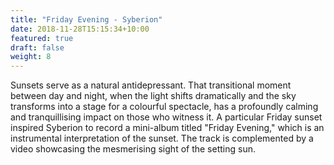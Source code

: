 ```yaml
---
title: "Friday Evening - Syberion"
date: 2018-11-28T15:15:34+10:00
featured: true
draft: false
weight: 8
---
```

Sunsets serve as a natural antidepressant. That transitional moment between day and night, when the light shifts dramatically and the sky transforms into a stage for a colourful spectacle, has a profoundly calming and tranquillising impact on those who witness it.
A particular Friday sunset inspired Syberion to record a mini-album titled "Friday Evening," which is an instrumental interpretation of the sunset. The track is complemented by a video showcasing the mesmerising sight of the setting sun.